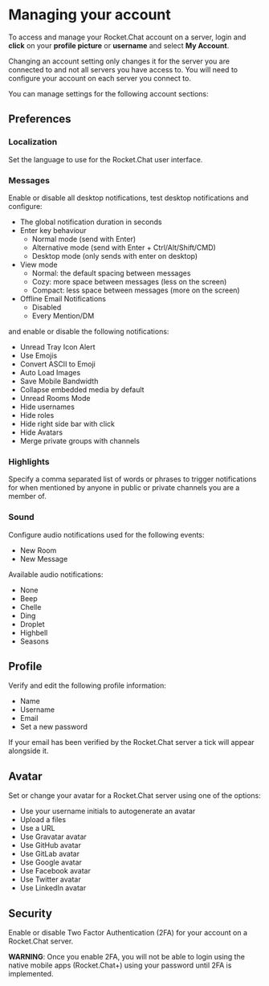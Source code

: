 # Managing your account

To access and manage your Rocket.Chat account on a server, login and **click** on your **profile picture** or **username** and select **My Account**.

Changing an account setting only changes it for the server you are connected to and not all servers you have access to. You will need to configure your account on each server you connect to.

You can manage settings for the following account sections:

## Preferences

### Localization

Set the language to use for the Rocket.Chat user interface.

### Messages

Enable or disable all desktop notifications, test desktop notifications and configure:

- The global notification duration in seconds
- Enter key behaviour
  - Normal mode (send with Enter)
  - Alternative mode (send with Enter + Ctrl/Alt/Shift/CMD)
  - Desktop mode (only sends with enter on desktop)
- View mode
  - Normal: the default spacing between messages
  - Cozy: more space between messages (less on the screen)
  - Compact: less space between messages (more on the screen)
- Offline Email Notifications
  - Disabled
  - Every Mention/DM

and enable or disable the following notifications:

- Unread Tray Icon Alert
- Use Emojis
- Convert ASCII to Emoji
- Auto Load Images
- Save Mobile Bandwidth
- Collapse embedded media by default
- Unread Rooms Mode
- Hide usernames
- Hide roles
- Hide right side bar with click
- Hide Avatars
- Merge private groups with channels

### Highlights

Specify a comma separated list of words or phrases to trigger notifications for when mentioned by anyone in public or private channels you are a member of.

### Sound

Configure audio notifications used for the following events:

- New Room
- New Message

Available audio notifications:

- None
- Beep
- Chelle
- Ding
- Droplet
- Highbell
- Seasons

## Profile

Verify and edit the following profile information:

- Name
- Username
- Email
- Set a new password

If your email has been verified by the Rocket.Chat server a tick will appear alongside it.

## Avatar

Set or change your avatar for a Rocket.Chat server using one of the options:

- Use your username initials to autogenerate an avatar
- Upload a files
- Use a URL
- Use Gravatar avatar
- Use GitHub avatar
- Use GitLab avatar
- Use Google avatar
- Use Facebook avatar
- Use Twitter avatar
- Use LinkedIn avatar

## Security

Enable or disable Two Factor Authentication (2FA) for your account on a Rocket.Chat server.

**WARNING**: Once you enable 2FA, you will not be able to login using the native mobile apps (Rocket.Chat+) using your password until 2FA is implemented.
